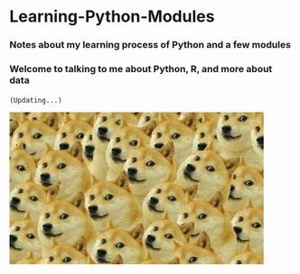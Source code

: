# Learning-Python-Modules
### Notes about my learning process of Python and a few modules
### Welcome to talking to me about Python, R, and more about data
`(Updating...)`

![image](https://github.com/IMALEARNER/Learning-Python-Modules/blob/master/timg%20(2).jpg)
